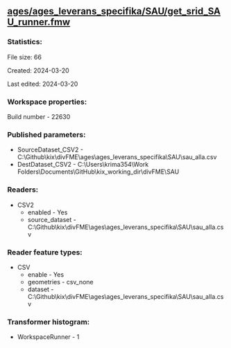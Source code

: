 ﻿## [ages/ages_leverans_specifika/SAU/get_srid_SAU_runner.fmw](https://github.com/kicki58/kix_working_dir/blob/master/ages/ages_leverans_specifika/SAU/get_srid_SAU_runner.fmw)

### Statistics:
File size: 66

Created: 2024-03-20

Last edited: 2024-03-20


### Workspace properties:
Build number    - 22630

### Published parameters:
*  SourceDataset_CSV2    -   C:\Github\kix\divFME\ages\ages_leverans_specifika\SAU\sau_alla.csv
*  DestDataset_CSV2    -   C:\Users\krima354\Work Folders\Documents\GitHub\kix_working_dir\divFME\SAU

### Readers:
*  CSV2
    * enabled    -  Yes
    * source_dataset    -   C:\Github\kix\divFME\ages\ages_leverans_specifika\SAU\sau_alla.csv

### Reader feature types:
*  CSV
    * enable - Yes
    * geometries - csv_none
    * dataset - C:\Github\kix\divFME\ages\ages_leverans_specifika\SAU\sau_alla.csv




### Transformer histogram:
*  WorkspaceRunner    -   1

